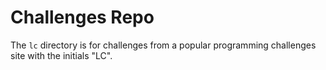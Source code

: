 # Challenges Repo
The `lc` directory is for challenges from a popular programming challenges site
with the initials "LC".
